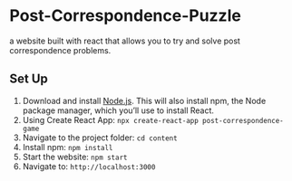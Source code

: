 # Post-Correspondence-Puzzle
a website built with react that allows you to try and solve post correspondence problems.


## Set Up
1. Download and install [Node.js](https://nodejs.org/). This will also install npm, the Node package manager, which you’ll use to install React.
2. Using Create React App: ```npx create-react-app post-correspondence-game```
3. Navigate to the project folder: ```cd content```
4. Install npm: ```npm install```
5. Start the website: ```npm start```
6. Navigate to: ```http://localhost:3000```

